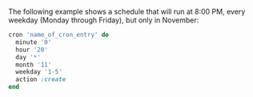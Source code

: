 The following example shows a schedule that will run at 8:00 PM, every
weekday (Monday through Friday), but only in November:

``` ruby
cron 'name_of_cron_entry' do
  minute '0'
  hour '20'
  day '*'
  month '11'
  weekday '1-5'
  action :create
end
```